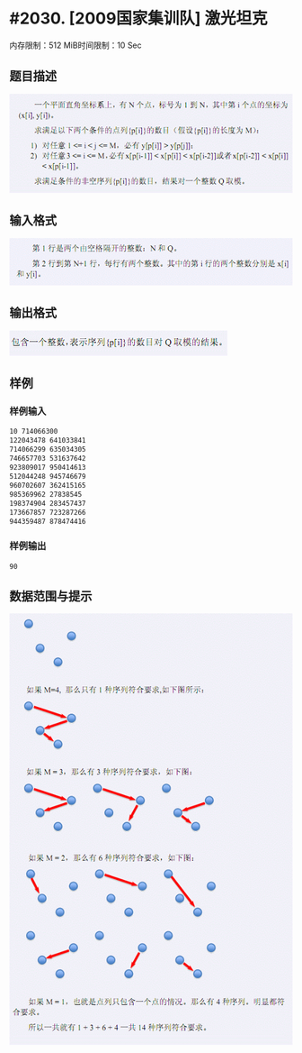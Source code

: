 # #2030. [2009国家集训队] 激光坦克

内存限制：512 MiB时间限制：10 Sec

## 题目描述

![](images/2030_1.jpg)

## 输入格式

![](images/2030_2.jpg)

## 输出格式

![](images/2030_3.jpg)

## 样例

### 样例输入

    
    10 714066300
    122043478 641033841
    714066299 635034305
    746657703 531637642
    923809017 950414613
    512044248 945746679
    960702607 362415165
    985369962 27838545
    198374904 283457437
    173667857 723287266
    944359487 878474416
    
    

### 样例输出

    
    90
    

## 数据范围与提示

![](images/2030_4.jpg)
